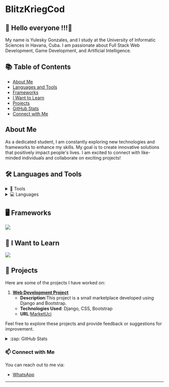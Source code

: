 # BlitzKriegCod

## 🚀 Hello everyone !!!👋

<p>My name is Yulesky Gonzales, and I study at the University of Informatic Sciences in Havana, Cuba. I am passionate about Full Stack Web Development, Game Development, and Artificial Intelligence.</p>

## 📚 Table of Contents

- [About Me](#about-me)
- [Languages and Tools](#-languages-and-tools)
- [Frameworks](#-frameworks)
- [I Want to Learn](#-i-want-to-learn)
- [Projects](#-projects)
- [GitHub Stats](#zap-github-stats)
- [Connect with Me](#-connect-with-me)

## About Me

As a dedicated student, I am constantly exploring new technologies and frameworks to enhance my skills. My goal is to create innovative solutions that positively impact people's lives. I am excited to connect with like-minded individuals and collaborate on exciting projects!

## 🛠️ Languages and Tools

<details>
 <summary>🔧 Tools</summary>
  <ul>
    <hr>
    <p align="start">
      <a href="https://skillicons.dev">
        <img src="https://skillicons.dev/icons?i=neovim,vscode,sublime,linux,ubuntu,anaconda,mongodb,mysql,sqlite,postman,stackoverflow,blender,godot,figma,ai,ps,github" />
      </a>
    </p>
  </ul>
</details>

<details>
  <summary>💻 Languages</summary>
  <ul>
    <hr>
    <p align="start">
      <a href="https://skillicons.dev">
        <img src="https://skillicons.dev/icons?i=bash,nodejs,ts,py,cs,cpp,css,html,js,java" />
      </a>
    </p>
  </ul>
</details>

## 🖥️ Frameworks

<p align="start">
  <a href="https://skillicons.dev">
    <img src="https://skillicons.dev/icons?i=angular,django,express,nest,bootstrap,tailwind" />
  </a>
</p>

## 🔭 I Want to Learn

<p align="start">
  <a href="https://skillicons.dev">
    <img src="https://skillicons.dev/icons?i=dotnet,docker,astro,figma" />
  </a>
</p>

## 🚀 Projects

Here are some of the projects I have worked on:

1. **[Web Development Project]([https://github.com/BlitzKriegCod/MarketUci](https://marketuci.onrender.com/))**  
   - **Description**:This project is a small marketplace developed using Django and Bootstrap.
   - **Technologies Used**: Django, CSS, Bootstrap
   - **URL**:<a href="https://marketuci.onrender.com/" target="_blank" >MarketUci</a>

Feel free to explore these projects and provide feedback or suggestions for improvement.

<details>
  <summary>:zap: GitHub Stats</summary>

  <img align="left" alt="Yulesky's GitHub Stats" src="https://github-readme-stats.vercel.app/api?username=BlitzKriegCod&show_icons=true&hide_border=false&title_color=ff652f&icon_color=FFE400&bg_color=09131B&text_color=ffffff&border_color=0c1a25" />

</details>

### 📫 Connect with Me

You can reach out to me via:

- [WhatsApp](https://wa.me/51320264)

---

<style>
  h2, h3 {
    transition: color 0.3s ease;
  }

  h2:hover, h3:hover {
    color: #ff652f;
  }

  p {
    transition: transform 0.3s ease;
  }

  p:hover {
    transform: scale(1.02);
  }
</style>
